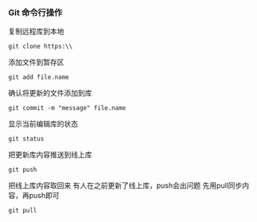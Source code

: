 ### Git 命令行操作
复制远程库到本地
```
git clone https:\\
```
添加文件到暂存区
```
git add file.name
```
确认将更新的文件添加到库
```
git commit -m "message" file.name
```
显示当前编辑库的状态
```
git status
```
把更新库内容推送到线上库
```
git push
```
把线上库内容取回来
有人在之前更新了线上库，push会出问题
先用pull同步内容，再push即可
```
git pull
```

